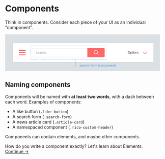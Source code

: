 Components
==========

Think in components. Consider each piece of your UI as an individual "component".

![](../images/component-example.png)

## Naming components
Components will be named with **at least two words**, with a dash between each word. Examples of components:

  * A like button (`.like-button`)
  * A search form (`.search-form`)
  * A news article card (`.article-card`)
  * A namespaced component (`.rico-custom-header`)

Components can contain elements, and maybe other components.

How do you write a component exactly? Let's learn about Elements.
[Continue →](components/elements.md)
<!-- {p:.pull-box} -->
